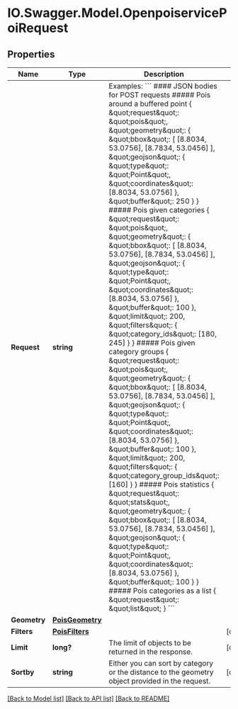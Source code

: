 # IO.Swagger.Model.OpenpoiservicePoiRequest
## Properties

Name | Type | Description | Notes
------------ | ------------- | ------------- | -------------
**Request** | **string** | Examples: &#x60;&#x60;&#x60; #### JSON bodies for POST requests ##### Pois around a buffered point {   \&quot;request\&quot;: \&quot;pois\&quot;,   \&quot;geometry\&quot;: {     \&quot;bbox\&quot;: [       [8.8034, 53.0756],       [8.7834, 53.0456]     ],     \&quot;geojson\&quot;: {       \&quot;type\&quot;: \&quot;Point\&quot;,       \&quot;coordinates\&quot;: [8.8034, 53.0756]     },     \&quot;buffer\&quot;: 250   } }  ##### Pois given categories {   \&quot;request\&quot;: \&quot;pois\&quot;,   \&quot;geometry\&quot;: {     \&quot;bbox\&quot;: [       [8.8034, 53.0756],       [8.7834, 53.0456]     ],     \&quot;geojson\&quot;: {       \&quot;type\&quot;: \&quot;Point\&quot;,       \&quot;coordinates\&quot;: [8.8034, 53.0756]     },     \&quot;buffer\&quot;: 100   },   \&quot;limit\&quot;: 200,   \&quot;filters\&quot;: {     \&quot;category_ids\&quot;: [180, 245]   } }  ##### Pois given category groups {   \&quot;request\&quot;: \&quot;pois\&quot;,   \&quot;geometry\&quot;: {     \&quot;bbox\&quot;: [       [8.8034, 53.0756],       [8.7834, 53.0456]     ],     \&quot;geojson\&quot;: {       \&quot;type\&quot;: \&quot;Point\&quot;,       \&quot;coordinates\&quot;: [8.8034, 53.0756]     },     \&quot;buffer\&quot;: 100   },   \&quot;limit\&quot;: 200,   \&quot;filters\&quot;: {     \&quot;category_group_ids\&quot;: [160]   } }  ##### Pois statistics {   \&quot;request\&quot;: \&quot;stats\&quot;,   \&quot;geometry\&quot;: {     \&quot;bbox\&quot;: [       [8.8034, 53.0756],       [8.7834, 53.0456]     ],     \&quot;geojson\&quot;: {       \&quot;type\&quot;: \&quot;Point\&quot;,       \&quot;coordinates\&quot;: [8.8034, 53.0756]     },     \&quot;buffer\&quot;: 100   } }  ##### Pois categories as a list {     \&quot;request\&quot;: \&quot;list\&quot; } &#x60;&#x60;&#x60;  | 
**Geometry** | [**PoisGeometry**](PoisGeometry.md) |  | 
**Filters** | [**PoisFilters**](PoisFilters.md) |  | [optional] 
**Limit** | **long?** | The limit of objects to be returned in the response. | [optional] 
**Sortby** | **string** | Either you can sort by category or the distance to the geometry object provided in the request. | [optional] 

[[Back to Model list]](../README.md#documentation-for-models) [[Back to API list]](../README.md#documentation-for-api-endpoints) [[Back to README]](../README.md)

